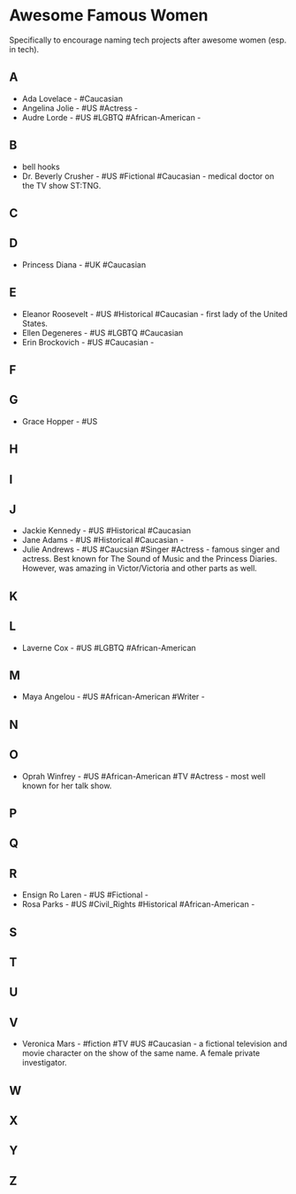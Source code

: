 # Awesome Famous Women

Specifically to encourage naming tech projects after awesome women (esp. in tech).

## A

* Ada Lovelace - #Caucasian
* Angelina Jolie - #US #Actress - 
* Audre Lorde - #US #LGBTQ #African-American - 

## B

* bell hooks
* Dr. Beverly Crusher - #US #Fictional #Caucasian - medical doctor on the TV show ST:TNG.

## C

## D

* Princess Diana - #UK #Caucasian

## E

* Eleanor Roosevelt - #US #Historical #Caucasian - first lady of the United States.
* Ellen Degeneres - #US #LGBTQ #Caucasian 
* Erin Brockovich - #US #Caucasian - 

## F

## G

* Grace Hopper - #US 

## H

## I

## J

* Jackie Kennedy - #US #Historical #Caucasian
* Jane Adams - #US #Historical #Caucasian -
* Julie Andrews - #US #Caucsian #Singer #Actress - famous singer and actress. Best known for The Sound of Music and the Princess Diaries. However, was amazing in Victor/Victoria and other parts as well.

## K

## L

* Laverne Cox - #US #LGBTQ #African-American

## M

* Maya Angelou - #US #African-American #Writer - 

## N

## O

* Oprah Winfrey - #US #African-American #TV #Actress - most well known for her talk show.

## P

## Q

## R

* Ensign Ro Laren - #US #Fictional - 
* Rosa Parks - #US #Civil_Rights #Historical #African-American - 

## S

## T

## U

## V

* Veronica Mars - #fiction #TV #US #Caucasian - a fictional television and movie character on the show of the same name. A female private investigator.

## W

## X

## Y

## Z
